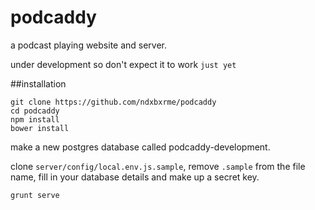 podcaddy
========
a podcast playing website and server. 

under development so don't expect it to work `just yet`

##installation

```
git clone https://github.com/ndxbxrme/podcaddy
cd podcaddy
npm install
bower install
```

make a new postgres database called podcaddy-development.

clone `server/config/local.env.js.sample`, remove `.sample` from the file name, fill in your database details and make up a secret key.

```
grunt serve
```
